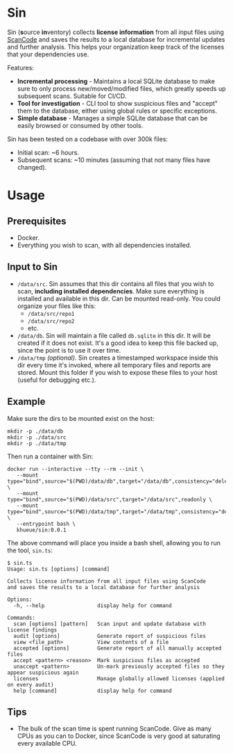 # Sin

Sin (**s**ource **in**ventory) collects **license information** from all input files
using [ScanCode](https://github.com/nexB/scancode-toolkit) and saves the
results to a local database for incremental updates and further analysis. This
helps your organization keep track of the licenses that your dependencies use.

Features:

-  **Incremental processing** - Maintains a local SQLite database to
   make sure to only process new/moved/modified files, which greatly speeds up
   subsequent scans. Suitable for CI/CD.
-  **Tool for investigation** - CLI tool to show suspicious files
   and "accept" them to the database, either using global rules or specific
   exceptions.
-  **Simple database** - Manages a simple SQLite database that can be easily
   browsed or consumed by other tools.

Sin has been tested on a codebase with over 300k files:

-  Initial scan: ~6 hours.
-  Subsequent scans: ~10 minutes (assuming that not many files have changed).

# Usage

## Prerequisites

-  Docker.
-  Everything you wish to scan, with all dependencies installed.

## Input to Sin

-  `/data/src`. Sin assumes that this dir contains all files that you wish to
   scan, **including installed dependencies**. Make sure everything is
   installed and available in this dir. Can be mounted read-only. You could
   organize your files like this:
   -  `/data/src/repo1`
   -  `/data/src/repo2`
   -  etc.
-  `/data/db`. Sin will maintain a file called `db.sqlite` in this dir. It will
   be created if it does not exist. It's a good idea to keep this file backed
   up, since the point is to use it over time.
-  `/data/tmp` _(optional)_. Sin creates a timestamped workspace inside this dir
   every time it's invoked, where all temporary files and reports are stored.
   Mount this folder if you wish to expose these files to your host (useful
   for debugging etc.).

## Example

Make sure the dirs to be mounted exist on the host:

```
mkdir -p ./data/db
mkdir -p ./data/src
mkdir -p ./data/tmp
```

Then run a container with Sin:

```
docker run --interactive --tty --rm --init \
   --mount type="bind",source="$(PWD)/data/db",target="/data/db",consistency="delegated" \
   --mount type="bind",source="$(PWD)/data/src",target="/data/src",readonly \
   --mount type="bind",source="$(PWD)/data/tmp",target="/data/tmp",consistency="delegated" \
   --entrypoint bash \
   khueue/sin:0.0.1
```

The above command will place you inside a bash shell, allowing you to run
the tool, `sin.ts`:

```
$ sin.ts
Usage: sin.ts [options] [command]

Collects license information from all input files using ScanCode
and saves the results to a local database for further analysis

Options:
  -h, --help                 display help for command

Commands:
  scan [options] [pattern]   Scan input and update database with license findings
  audit [options]            Generate report of suspicious files
  view <file_path>           View contents of a file
  accepted [options]         Generate report of all manually accepted files
  accept <pattern> <reason>  Mark suspicious files as accepted
  unaccept <pattern>         Un-mark previously accepted files so they appear suspicious again
  licenses                   Manage globally allowed licenses (applied on every audit)
  help [command]             display help for command
```

## Tips

-  The bulk of the scan time is spent running ScanCode. Give as many CPUs
   as you can to Docker, since ScanCode is very good at saturating every
   available CPU.
